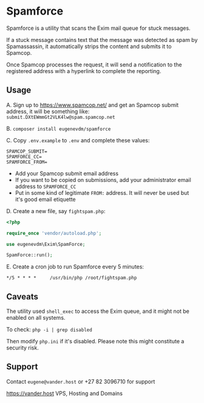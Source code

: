 # Spamforce

Spamforce is a utility that scans the Exim mail queue for stuck messages.

If a stuck message contains text that the message was detected as spam by Spamassassin, it automatically strips the content and submits it to Spamcop.

Once Spamcop processes the request, it will send a notification to the registered address with a hyperlink to complete the reporting.

## Usage

A. Sign up to https://www.spamcop.net/ and get an Spamcop submit address, it will be something like:
`submit.DXtEWmmGt2VLK4lw@spam.spamcop.net`

B. `composer install eugenevdm/spamforce`

C. Copy `.env.example` to `.env` and complete these values:

```
SPAMCOP_SUBMIT=
SPAMFORCE_CC=
SPAMFORCE_FROM=
```

* Add your Spamcop submit email address
* If you want to be copied on submissions, add your administrator email address to `SPAMFORCE_CC`
* Put in some kind of legitimate `FROM:` address. It will never be used but it's good email etiquette

D. Create a new file, say `fightspam.php`:

```php
<?php

require_once 'vendor/autoload.php';

use eugenevdm\Exim\SpamForce;

SpamForce::run();

```

E. Create a cron job to run Spamforce every 5 minutes:

`*/5 * * * *     /usr/bin/php /root/fightspam.php`

## Caveats

The utility used `shell_exec` to access the Exim queue, and it might not be enabled on all systems.

To check:
`php -i | grep disabled`

Then modify `php.ini` if it's disabled. Please note this might constitute a security risk.

## Support

Contact `eugene@vander.host` or +27 82 3096710 for support
 
 https://vander.host
 VPS, Hosting and Domains
 